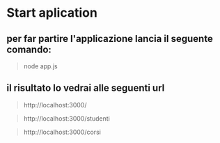 # Start aplication
## per far partire l'applicazione lancia il seguente comando:

> node app.js

## il risultato lo vedrai alle seguenti url

> http://localhost:3000/ 

> http://localhost:3000/studenti

> http://localhost:3000/corsi


